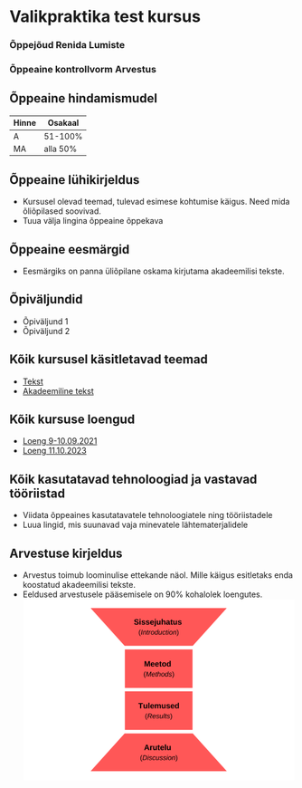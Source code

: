 # Valikpraktika test kursus

### Õppejõud Renida Lumiste

### Õppeaine kontrollvorm Arvestus

## Õppeaine hindamismudel

| Hinne  | Osakaal |
| ---------- | ---------- |
| A     | 51-100%     |
| MA     | alla 50%     |

## Õppeaine lühikirjeldus

- Kursusel olevad teemad, tulevad esimese kohtumise käigus. Need mida õliõpilased soovivad.
- Tuua välja lingina õppeaine õppekava

## Õppeaine eesmärgid

- Eesmärgiks on panna üliõpilane oskama kirjutama akadeemilisi tekste.

## Õpiväljundid

- Õpiväljund 1
- Õpiväljund 2

## Kõik kursusel käsitletavad teemad

-  [Tekst](/Teemad/tekst.md)
-  [Akadeemiline tekst](/Teemad/akadeemilineTekst.md)

## Kõik kursuse loengud

- [Loeng 9-10.09.2021](/Loengud/loeng1.md)
- [Loeng 11.10.2023](/Loengud/loeng2.md)

## Kõik kasutatavad tehnoloogiad ja vastavad tööriistad

- Viidata õppeaines kasutatavatele tehnoloogiatele ning tööriistadele
- Luua lingid, mis suunavad vaja minevatele lähtematerjalidele

## Arvestuse kirjeldus

- Arvestus toimub loominulise ettekande näol. Mille käigus esitletaks enda koostatud akadeemilisi tekste.
- Eeldused arvestusele pääsemisele on 90% kohalolek loengutes.
![pildi nimi](/Pildid/akadeemilineTekst1.jpg)
